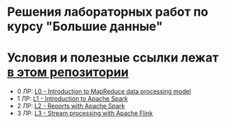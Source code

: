 # Решения лабораторных работ по курсу "Большие данные"

# Условия и полезные ссылки лежат [в этом репозитории](https://git.ai.ssau.ru/tk/big_data/src/branch/bachelor)

- 0 ЛР: [L0 - Introduction to MapReduce data processing model](/L0%20-%20Introduction%20to%20MapReduce%20data%20processing%20model/)
- 1 ЛР: [L1 - Introduction to Apache Spark](/L1%20-%20Introduction%20to%20Apache%20Spark/)
- 2 ЛР: [L2 - Reports with Apache Spark](/L2%20-%20Reports%20with%20Apache%20Spark/)
- 3 ЛР: [L3 - Stream processing with Apache Flink](/L3%20-%20Stream%20processing%20with%20Apache%20Flink/)
